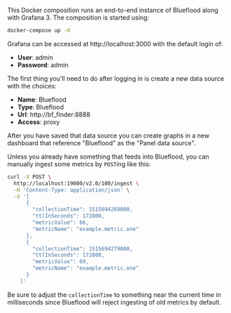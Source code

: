 This Docker composition runs an end-to-end instance of Blueflood along with Grafana 3. The composition is started using:

```bash
docker-compose up -d
```

Grafana can be accessed at http://localhost:3000 with the default login of:
* **User**: admin
* **Password**: admin

The first thing you'll need to do after logging in is create a new data source with the choices:
* **Name**: Blueflood
* **Type**: Blueflood
* **Url**: http://bf_finder:8888
* **Access**: proxy

After you have saved that data source you can create graphs in a new dashboard that reference "Blueflood" as the
"Panel data source".

Unless you already have something that feeds into Blueflood, you can manually ingest some metrics by `POST`ing like this:

```bash
curl -X POST \
  http://localhost:19000/v2.0/100/ingest \
  -H 'Content-Type: application/json' \
  -d '[
      {
        "collectionTime": 1515694269000,
        "ttlInSeconds": 172800,
        "metricValue": 66,
        "metricName": "example.metric.one"
      },
      {
        "collectionTime": 1515694279000,
        "ttlInSeconds": 172800,
        "metricValue": 69,
        "metricName": "example.metric.one"
      }
    ]'
```

Be sure to adjust the `collectionTime` to something near the current time in milliseconds since Blueflood will reject
ingesting of old metrics by default.